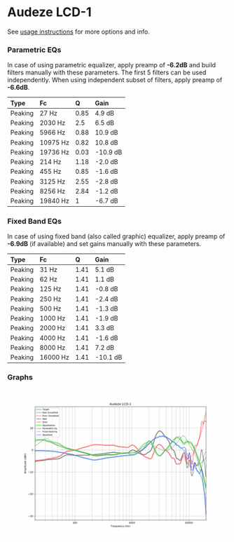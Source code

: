 # Audeze LCD-1
See [usage instructions](https://github.com/jaakkopasanen/AutoEq#usage) for more options and info.

### Parametric EQs
In case of using parametric equalizer, apply preamp of **-6.2dB** and build filters manually
with these parameters. The first 5 filters can be used independently.
When using independent subset of filters, apply preamp of **-6.6dB**.

| Type    | Fc       |    Q | Gain     |
|:--------|:---------|:-----|:---------|
| Peaking | 27 Hz    | 0.85 | 4.9 dB   |
| Peaking | 2030 Hz  | 2.5  | 6.5 dB   |
| Peaking | 5966 Hz  | 0.88 | 10.9 dB  |
| Peaking | 10975 Hz | 0.82 | 10.8 dB  |
| Peaking | 19736 Hz | 0.03 | -10.9 dB |
| Peaking | 214 Hz   | 1.18 | -2.0 dB  |
| Peaking | 455 Hz   | 0.85 | -1.6 dB  |
| Peaking | 3125 Hz  | 2.55 | -2.8 dB  |
| Peaking | 8256 Hz  | 2.84 | -1.2 dB  |
| Peaking | 19840 Hz | 1    | -6.7 dB  |

### Fixed Band EQs
In case of using fixed band (also called graphic) equalizer, apply preamp of **-6.9dB**
(if available) and set gains manually with these parameters.

| Type    | Fc       |    Q | Gain     |
|:--------|:---------|:-----|:---------|
| Peaking | 31 Hz    | 1.41 | 5.1 dB   |
| Peaking | 62 Hz    | 1.41 | 1.1 dB   |
| Peaking | 125 Hz   | 1.41 | -0.8 dB  |
| Peaking | 250 Hz   | 1.41 | -2.4 dB  |
| Peaking | 500 Hz   | 1.41 | -1.3 dB  |
| Peaking | 1000 Hz  | 1.41 | -1.9 dB  |
| Peaking | 2000 Hz  | 1.41 | 3.3 dB   |
| Peaking | 4000 Hz  | 1.41 | -1.6 dB  |
| Peaking | 8000 Hz  | 1.41 | 7.2 dB   |
| Peaking | 16000 Hz | 1.41 | -10.1 dB |

### Graphs
![](./Audeze%20LCD-1.png)